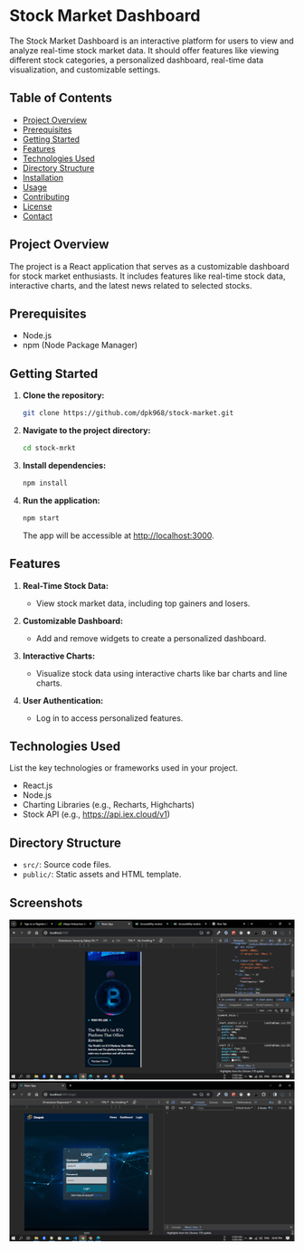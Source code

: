 # Stock Market Dashboard

The Stock Market Dashboard is an interactive platform for users to view and analyze real-time stock market data. It should offer features like viewing different stock categories, a personalized dashboard, real-time data visualization, and customizable settings.


## Table of Contents

- [Project Overview](#project-overview)
- [Prerequisites](#prerequisites)
- [Getting Started](#getting-started)
- [Features](#features)
- [Technologies Used](#technologies-used)
- [Directory Structure](#directory-structure)
- [Installation](#installation)
- [Usage](#usage)
- [Contributing](#contributing)
- [License](#license)
- [Contact](#contact)

## Project Overview

The project is a React application that serves as a customizable dashboard for stock market enthusiasts. It includes features like real-time stock data, interactive charts, and the latest news related to selected stocks.


## Prerequisites

- Node.js
- npm (Node Package Manager)

## Getting Started

1. **Clone the repository:**

    ```bash
    git clone https://github.com/dpk968/stock-market.git
    ```

2. **Navigate to the project directory:**

    ```bash
    cd stock-mrkt
    ```

3. **Install dependencies:**

    ```bash
    npm install
    ```

4. **Run the application:**

    ```bash
    npm start
    ```

    The app will be accessible at [http://localhost:3000](http://localhost:3000).

## Features

1. **Real-Time Stock Data:**
   - View stock market data, including top gainers and losers.

2. **Customizable Dashboard:**
   - Add and remove widgets to create a personalized dashboard.

3. **Interactive Charts:**
   - Visualize stock data using interactive charts like bar charts and line charts.

4. **User Authentication:**
   - Log in to access personalized features.

## Technologies Used

List the key technologies or frameworks used in your project.
- React.js
- Node.js
- Charting Libraries (e.g., Recharts, Highcharts)
- Stock API (e.g., https://api.iex.cloud/v1)

## Directory Structure

- `src/`: Source code files.
- `public/`: Static assets and HTML template.



## Screenshots

![App Screenshot](https://github.com/dpk968/stock-market/blob/master/stock-mrkt/screenshots/Screenshot%20(111).png)
![App Screenshot](https://github.com/dpk968/stock-market/blob/master/stock-mrkt/screenshots/Screenshot%20(120).png)